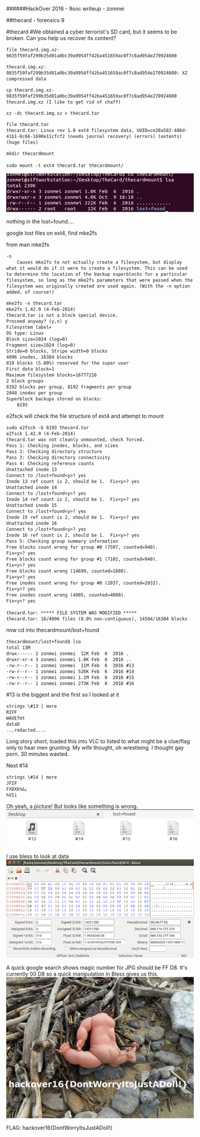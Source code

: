 ######HackOver 2016 - 9soc writeup - zonmei

##thecard - forensics 9

#thecard
#We obtained a cyber terrorist's SD card, but it seems to be broken. Can you help us recover its content?
```
file thecard.img.xz-9835f59faf299b35d01a0bc39a9954ff42ba451659ac0f7c8ad954e270924600
```
```
thecard.img.xz-9835f59faf299b35d01a0bc39a9954ff42ba451659ac0f7c8ad954e270924600: XZ compressed data
```
```
cp thecard.img.xz-9835f59faf299b35d01a0bc39a9954ff42ba451659ac0f7c8ad954e270924600 thecard.img.xz (I like to get rid of chaff)
```
```
xz -dc thecard.img.xz > thecard.tar
```
```
file thecard.tar
thecard.tar: Linux rev 1.0 ext4 filesystem data, UUID=ce28a582-486d-41b1-8c66-1690e11cfcf2 (needs journal recovery) (errors) (extents) (huge files)
```
```
mkdir thecardmount

sudo mount -t ext4 thecard.tar thecardmount/
```
![lsa](images/lsa-mount.png)

nothing in the lost+found....

google lost files on ext4, find mke2fs

from man mke2fs
```
-n
    Causes mke2fs to not actually create a filesystem, but display what it would do if it were to create a filesystem. This can be used to determine the location of the backup superblocks for a particular filesystem, so long as the mke2fs parameters that were passed when the filesystem was originally created are used again. (With the -n option added, of course!)
```
```
mke2fs -n thecard.tar
mke2fs 1.42.9 (4-Feb-2014)
thecard.tar is not a block special device.
Proceed anyway? (y,n) y
Filesystem label=
OS type: Linux
Block size=1024 (log=0)
Fragment size=1024 (log=0)
Stride=0 blocks, Stripe width=0 blocks
4096 inodes, 16384 blocks
819 blocks (5.00%) reserved for the super user
First data block=1
Maximum filesystem blocks=16777216
2 block groups
8192 blocks per group, 8192 fragments per group
2048 inodes per group
Superblock backups stored on blocks:
	8193
```
e2fsck will check the file structure of ext4 and attempt to mount
```
sudo e2fsck -b 8193 thecard.tar
e2fsck 1.42.9 (4-Feb-2014)
thecard.tar was not cleanly unmounted, check forced.
Pass 1: Checking inodes, blocks, and sizes
Pass 2: Checking directory structure
Pass 3: Checking directory connectivity
Pass 4: Checking reference counts
Unattached inode 13
Connect to /lost+found<y>? yes
Inode 13 ref count is 2, should be 1.  Fix<y>? yes
Unattached inode 14
Connect to /lost+found<y>? yes
Inode 14 ref count is 2, should be 1.  Fix<y>? yes
Unattached inode 15
Connect to /lost+found<y>? yes
Inode 15 ref count is 2, should be 1.  Fix<y>? yes
Unattached inode 16
Connect to /lost+found<y>? yes
Inode 16 ref count is 2, should be 1.  Fix<y>? yes
Pass 5: Checking group summary information
Free blocks count wrong for group #0 (7597, counted=940).
Fix<y>? yes
Free blocks count wrong for group #1 (7102, counted=940).
Fix<y>? yes
Free blocks count wrong (14699, counted=1880).
Fix<y>? yes
Free inodes count wrong for group #0 (2037, counted=2032).
Fix<y>? yes
Free inodes count wrong (4085, counted=4080).
Fix<y>? yes

thecard.tar: ***** FILE SYSTEM WAS MODIFIED *****
thecard.tar: 16/4096 files (0.0% non-contiguous), 14504/16384 blocks
```
now cd into thecardmount/lost+found
```
thecardmount/lost+found$ lsa
total 13M
drwx------ 2 zonmei zonmei  12K Feb  6  2016 .
drwxr-xr-x 3 zonmei zonmei 1.0K Feb  6  2016 ..
-rw-r--r-- 1 zonmei zonmei  11M Feb  6  2016 #13
-rw-r--r-- 1 zonmei zonmei 526K Feb  6  2016 #14
-rw-r--r-- 1 zonmei zonmei 1.1M Feb  6  2016 #15
-rw-r--r-- 1 zonmei zonmei 273K Feb  6  2016 #16
```
#13 is the biggest and the first so I looked at it
```
strings \#13 | more
RIFF
WAVEfmt
dataD
...redacted....
```
Long story short, loaded this into VLC to listed to what might be a clue/flag only to hear men grunting.  My wife thought, oh wrestleing.  I thought gay porn.  30 minutes wasted.


Next #14
```
strings \#14 | more
JFIF
FXDXk%&;
hVIi
```
Oh yeah, a picture!    But looks like something is wrong.
![LF](/images/lost+found.png)

I use bless to look at data ![Bless](/images/Bless.png)

A quick google search shows magic number for JPG should be FF D8.  It's currently 00 D8 so a quick manipulation in Bless gives us this. ![Flag](/images/thecard.jpg)

FLAG: hackover16{DontWorryItsJustADoll!}
